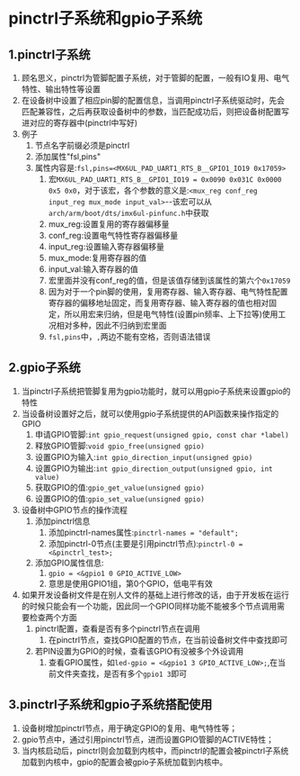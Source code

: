# pinctrl子系统和gpio子系统
## 1.pinctrl子系统
1. 顾名思义，pinctrl为管脚配置子系统，对于管脚的配置，一般有IO复用、电气特性、输出特性等设置
2. 在设备树中设置了相应pin脚的配置信息，当调用pinctrl子系统驱动时，先会匹配兼容性，之后再获取设备树中的参数，当匹配成功后，则把设备树配置写进对应的寄存器中(pinctrl中写好)
3. 例子
   1. 节点名字前缀必须是pinctrl
   2. 添加属性"fsl,pins"
   3. 属性内容是:`fsl,pins=<MX6UL_PAD_UART1_RTS_B__GPIO1_IO19 0x17059>`
      1. 宏`MX6UL_PAD_UART1_RTS_B__GPIO1_IO19 = 0x0090 0x031C 0x0000 0x5 0x0`，对于该宏，各个参数的意义是:`<mux_reg conf_reg input_reg mux_mode input_val>`--该宏可以从`arch/arm/boot/dts/imx6ul-pinfunc.h`中获取
      2. mux_reg:设置复用的寄存器偏移量
      3. conf_reg:设置电气特性寄存器偏移量
      4. input_reg:设置输入寄存器偏移量
      5. mux_mode:复用寄存器的值
      6. input_val:输入寄存器的值
      7. 宏里面并没有conf_reg的值，但是该值存储到该属性的第六个`0x17059`
      8. 因为对于一个pin脚的使用，复用寄存器、输入寄存器、电气特性配置寄存器的偏移地址固定，而复用寄存器、输入寄存器的值也相对固定，所以用宏来归纳，但是电气特性(设置pin频率、上下拉等)使用工况相对多种，因此不归纳到宏里面
      9. `fsl,pins`中，`,`两边不能有空格，否则语法错误

## 2.gpio子系统
1. 当pinctrl子系统把管脚复用为gpio功能时，就可以用gpio子系统来设置gpio的特性
2. 当设备树设置好之后，就可以使用gpio子系统提供的API函数来操作指定的GPIO
   1. 申请GPIO管脚:`int gpio_request(unsigned gpio, const char *label)`
   2. 释放GPIO管脚:`void gpio_free(unsigned gpio)`
   3. 设置GPIO为输入:`int gpio_direction_input(unsigned gpio)`
   4. 设置GPIO为输出:`int gpio_direction_output(unsigned gpio, int value)`
   5. 获取GPIO的值:`gpio_get_value(unsigned gpio)`
   6. 设置GPIO的值:`gpio_set_value(unsigned gpio)`
3. 设备树中GPIO节点的操作流程
   1. 添加pinctrl信息 
      1. 添加pinctrl-names属性:`pinctrl-names = "default";` 
      2. 添加pinctrl-0节点(主要是引用pinctrl节点):`pinctrl-0 = <&pinctrl_test>;`
   2. 添加GPIO属性信息:
      1. `gpio = <&gpio1 0 GPIO_ACTIVE_LOW>`
      2. 意思是使用GPIO1组，第0个GPIO，低电平有效
4. 如果开发设备树文件是在别人文件的基础上进行修改的话，由于开发板在运行的时候只能会有一个功能，因此同一个GPIO同样功能不能被多个节点调用需要检查两个方面
   1. pinctrl配置，查看是否有多个pinctrl节点在调用
      1. 在pinctrl节点，查找GPIO配置的节点，在当前设备树文件中查找即可
   2. 若PIN设置为GPIO的时候，查看该GPIO有没被多个外设调用
      1. 查看GPIO属性，如`led-gpio = <&gpio1 3 GPIO_ACTIVE_LOW>;`,在当前文件夹查找，是否有多个`gpio1 3`即可 

## 3.pinctrl子系统和gpio子系统搭配使用
1. 设备树增加pinctrl节点，用于确定GPIO的复用、电气特性等；
2. gpio节点中，通过引用pinctrl节点，进而设置GPIO管脚的ACTIVE特性；
3. 当内核启动后，pinctrl则会加载到内核中，而pinctrl的配置会被pinctrl子系统加载到内核中，gpio的配置会被gpio子系统加载到内核中。